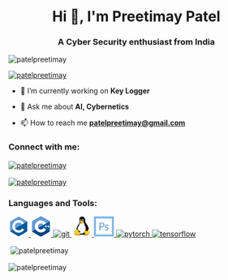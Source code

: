 
<!--
**patelpreetimay/patelpreetimay** is a ✨ _special_ ✨ repository because its `README.md` (this file) appears on your GitHub profile.

Here are some ideas to get you started:

- 🔭 I’m currently working on ...
- 🌱 I’m currently learning ...
- 👯 I’m looking to collaborate on ...
- 🤔 I’m looking for help with ...
- 💬 Ask me about ...
- 📫 How to reach me: ...
- 😄 Pronouns: ...
- ⚡ Fun fact: ...
-->
<h1 align="center">Hi 👋, I'm Preetimay Patel</h1>

<h3 align="center">A Cyber Security enthusiast from India</h3>

<p align="left"> <img src="https://komarev.com/ghpvc/?username=patelpreetimay&label=Profile%20views&color=0e75b6&style=flat" alt="patelpreetimay" /> </p>

<p align="left"> <a href="https://twitter.com/patelpreetimay" target="blank"><img src="https://img.shields.io/twitter/follow/patelpreetimay?logo=twitter&style=for-the-badge" alt="patelpreetimay" /></a> </p>

- 🔭 I’m currently working on **Key Logger**

- 💬 Ask me about **AI, Cybernetics**

- 📫 How to reach me **patelpreetimay@gmail.com**

<h3 align="left">Connect with me:</h3>

<p align="left">

<a href="https://twitter.com/patelpreetimay" target="blank"><img align="center" src="https://raw.githubusercontent.com/rahuldkjain/github-profile-readme-generator/master/src/images/icons/Social/twitter.svg" alt="patelpreetimay" height="30" width="40" /></a>

<a href="https://linkedin.com/in/patelpreetimay" target="blank"><img align="center" src="https://raw.githubusercontent.com/rahuldkjain/github-profile-readme-generator/master/src/images/icons/Social/linked-in-alt.svg" alt="patelpreetimay" height="30" width="40" /></a>

</p>

<h3 align="left">Languages and Tools:</h3>

<p align="left"> <a href="https://www.cprogramming.com/" target="_blank" rel="noreferrer"> <img src="https://raw.githubusercontent.com/devicons/devicon/master/icons/c/c-original.svg" alt="c" width="40" height="40"/> </a> <a href="https://www.w3schools.com/cpp/" target="_blank" rel="noreferrer"> <img src="https://raw.githubusercontent.com/devicons/devicon/master/icons/cplusplus/cplusplus-original.svg" alt="cplusplus" width="40" height="40"/> </a> <a href="https://git-scm.com/" target="_blank" rel="noreferrer"> <img src="https://www.vectorlogo.zone/logos/git-scm/git-scm-icon.svg" alt="git" width="40" height="40"/> </a> <a href="https://www.linux.org/" target="_blank" rel="noreferrer"> <img src="https://raw.githubusercontent.com/devicons/devicon/master/icons/linux/linux-original.svg" alt="linux" width="40" height="40"/> </a> <a href="https://www.photoshop.com/en" target="_blank" rel="noreferrer"> <img src="https://raw.githubusercontent.com/devicons/devicon/master/icons/photoshop/photoshop-line.svg" alt="photoshop" width="40" height="40"/> </a> <a href="https://pytorch.org/" target="_blank" rel="noreferrer"> <img src="https://www.vectorlogo.zone/logos/pytorch/pytorch-icon.svg" alt="pytorch" width="40" height="40"/> </a> <a href="https://www.tensorflow.org" target="_blank" rel="noreferrer"> <img src="https://www.vectorlogo.zone/logos/tensorflow/tensorflow-icon.svg" alt="tensorflow" width="40" height="40"/> </a> </p>

<p>&nbsp;<img align="center" src="https://github-readme-stats.vercel.app/api?username=patelpreetimay&show_icons=true&locale=en" alt="patelpreetimay" /></p>

<p><img align="center" src="https://github-readme-streak-stats.herokuapp.com/?user=patelpreetimay&" alt="patelpreetimay" /></p>
